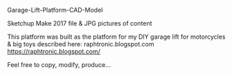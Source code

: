 Garage-Lift-Platform-CAD-Model

Sketchup Make 2017 file & JPG pictures of content

This platform was built as the platform for my DIY garage lift for motorcycles & big toys described here: raphtronic.blogspot.com https://raphtronic.blogspot.com/

Feel free to copy, modify, produce...
